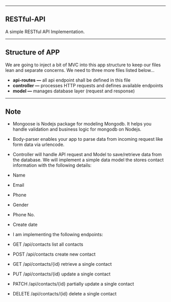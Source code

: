 ----
## RESTful-API
A simple RESTful API Implementation.


----
## Structure of APP

We are going to inject a bit of MVC into this app structure to keep our files lean and separate concerns. We need to three more files listed below…

* **api-routes —** all api endpoint shall be defined in this file
* **controller —** processes HTTP requests and defines available endpoints
* **model —** manages database layer (request and response)

----
## Note

* Mongoose is Nodejs package for modeling Mongodb. It helps you handle validation and business logic for mongodb on Nodejs.

* Body-parser enables your app to parse data from incoming request like form data via urlencode.

* Controller will handle API request and Model to save/retrieve data from the database. We will implement a simple data model the stores contact information with the following details:
 * Name
 * Email

 * Phone
 * Gender

 * Phone No.
 * Create date

* I am implementing the following endpoints:
 * GET /api/contacts list all contacts
 * POST /api/contacts create new contact
 * GET /api/contacts/{id} retrieve a single contact
 * PUT /api/contacts/{id} update a single contact
 * PATCH /api/contacts/{id} partially update a single contact
 * DELETE /api/contacts/{id} delete a single contact
